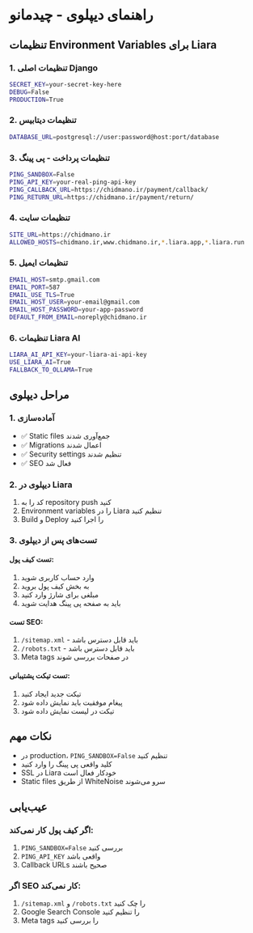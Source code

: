 # راهنمای دیپلوی - چیدمانو

## تنظیمات Environment Variables برای Liara

### 1. تنظیمات اصلی Django
```bash
SECRET_KEY=your-secret-key-here
DEBUG=False
PRODUCTION=True
```

### 2. تنظیمات دیتابیس
```bash
DATABASE_URL=postgresql://user:password@host:port/database
```

### 3. تنظیمات پرداخت - پی پینگ
```bash
PING_SANDBOX=False
PING_API_KEY=your-real-ping-api-key
PING_CALLBACK_URL=https://chidmano.ir/payment/callback/
PING_RETURN_URL=https://chidmano.ir/payment/return/
```

### 4. تنظیمات سایت
```bash
SITE_URL=https://chidmano.ir
ALLOWED_HOSTS=chidmano.ir,www.chidmano.ir,*.liara.app,*.liara.run
```

### 5. تنظیمات ایمیل
```bash
EMAIL_HOST=smtp.gmail.com
EMAIL_PORT=587
EMAIL_USE_TLS=True
EMAIL_HOST_USER=your-email@gmail.com
EMAIL_HOST_PASSWORD=your-app-password
DEFAULT_FROM_EMAIL=noreply@chidmano.ir
```

### 6. تنظیمات Liara AI
```bash
LIARA_AI_API_KEY=your-liara-ai-api-key
USE_LIARA_AI=True
FALLBACK_TO_OLLAMA=True
```

## مراحل دیپلوی

### 1. آماده‌سازی
- ✅ Static files جمع‌آوری شدند
- ✅ Migrations اعمال شدند
- ✅ Security settings تنظیم شدند
- ✅ SEO فعال شد

### 2. دیپلوی در Liara
1. کد را به repository push کنید
2. Environment variables را در Liara تنظیم کنید
3. Build و Deploy را اجرا کنید

### 3. تست‌های پس از دیپلوی

#### تست کیف پول:
1. وارد حساب کاربری شوید
2. به بخش کیف پول بروید
3. مبلغی برای شارژ وارد کنید
4. باید به صفحه پی پینگ هدایت شوید

#### تست SEO:
1. `/sitemap.xml` - باید قابل دسترس باشد
2. `/robots.txt` - باید قابل دسترس باشد
3. Meta tags در صفحات بررسی شوند

#### تست تیکت پشتیبانی:
1. تیکت جدید ایجاد کنید
2. پیغام موفقیت باید نمایش داده شود
3. تیکت در لیست نمایش داده شود

## نکات مهم

- در production، `PING_SANDBOX=False` تنظیم کنید
- کلید واقعی پی پینگ را وارد کنید
- SSL در Liara خودکار فعال است
- Static files از طریق WhiteNoise سرو می‌شوند

## عیب‌یابی

### اگر کیف پول کار نمی‌کند:
1. `PING_SANDBOX=False` بررسی کنید
2. `PING_API_KEY` واقعی باشد
3. Callback URLs صحیح باشند

### اگر SEO کار نمی‌کند:
1. `/sitemap.xml` و `/robots.txt` را چک کنید
2. Google Search Console را تنظیم کنید
3. Meta tags را بررسی کنید
